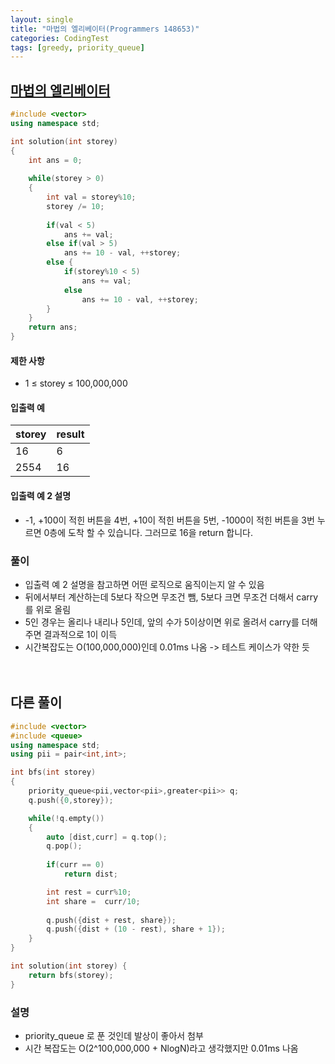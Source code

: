 ```yaml
---
layout: single
title: "마법의 엘리베이터(Programmers 148653)"
categories: CodingTest
tags: [greedy, priority_queue]
---
```


## <a href="https://school.programmers.co.kr/learn/courses/30/lessons/148653" target="_blank">마법의 엘리베이터</a>

```cpp
#include <vector>
using namespace std;

int solution(int storey)
{
    int ans = 0;
    
    while(storey > 0)
    {
        int val = storey%10;
        storey /= 10;
        
        if(val < 5)
            ans += val;
        else if(val > 5)
            ans += 10 - val, ++storey;
        else {
            if(storey%10 < 5)
                ans += val;
            else
                ans += 10 - val, ++storey;
        }
    }
    return ans;
}
```

#### 제한 사항

- 1 ≤ storey ≤ 100,000,000

#### 입출력 예

|storey|result|
|:---|:---|
|16|6|
|2554|16|

#### 입출력 예 2 설명

- -1, +100이 적힌 버튼을 4번, +10이 적힌 버튼을 5번, -1000이 적힌 버튼을 3번 누르면 0층에 도착 할 수 있습니다. 그러므로 16을 return 합니다.

### 풀이

- 입출력 예 2 설명을 참고하면 어떤 로직으로 움직이는지 알 수 있음
- 뒤에서부터 계산하는데 5보다 작으면 무조건 뺌, 5보다 크면 무조건 더해서 carry를 위로 올림
- 5인 경우는 올리나 내리나 5인데, 앞의 수가 5이상이면 위로 올려서 carry를 더해주면 결과적으로 1이 이득
- 시간복잡도는 O(100,000,000)인데 0.01ms 나옴 -> 테스트 케이스가 약한 듯
<br><br><br>

## 다른 풀이

```cpp
#include <vector>
#include <queue>
using namespace std;
using pii = pair<int,int>;

int bfs(int storey)
{
    priority_queue<pii,vector<pii>,greater<pii>> q;
    q.push({0,storey});

    while(!q.empty())
    {
        auto [dist,curr] = q.top();
        q.pop();
        
        if(curr == 0)
            return dist;

        int rest = curr%10;  
        int share =  curr/10;
        
        q.push({dist + rest, share});
        q.push({dist + (10 - rest), share + 1});
    }
}

int solution(int storey) {
    return bfs(storey);
}
```

### 설명

- priority_queue 로 푼 것인데 발상이 좋아서 첨부
- 시간 복잡도는 O(2^100,000,000 + NlogN)라고 생각했지만 0.01ms 나옴
